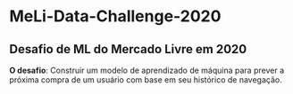 # MeLi-Data-Challenge-2020

## Desafio de ML do Mercado Livre em 2020

**O desafio**: Construir um modelo de aprendizado de máquina para prever a próxima compra de um usuário com base em seu histórico de navegação.
